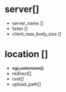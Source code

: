 # server[]

- server_name []
- listen  []
- client_max_body_size []

# location []

- ~~cgi_extension[]~~
- redirect[]
- root[]
- upload_path[]
